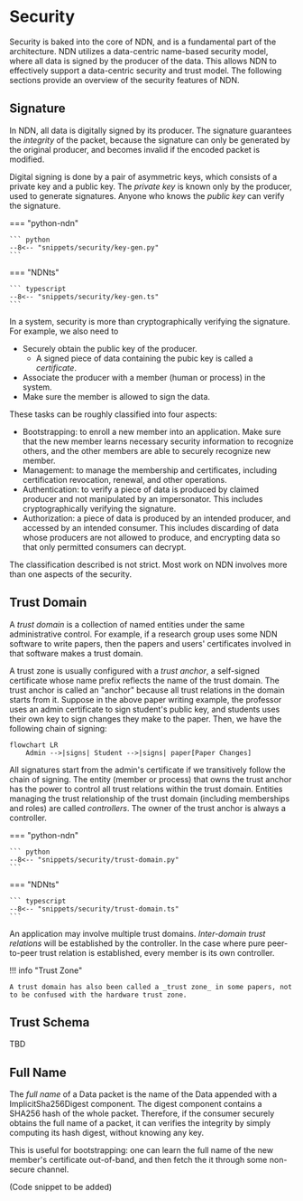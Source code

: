 # Security

Security is baked into the core of NDN, and is a fundamental part of the architecture. NDN utilizes a data-centric name-based security model, where all data is signed by the producer of the data. This allows NDN to effectively support a data-centric security and trust model. The following sections provide an overview of the security features of NDN.

## Signature

In NDN, all data is digitally signed by its producer.
The signature guarantees the _integrity_ of the packet, because the signature can only be generated by the original producer, and becomes invalid if the encoded packet is modified.

Digital signing is done by a pair of asymmetric keys, which consists of a private key and a public key.
The _private key_ is known only by the producer, used to generate signatures.
Anyone who knows the _public key_ can verify the signature.


=== "python-ndn"

    ``` python
    --8<-- "snippets/security/key-gen.py"
    ```

=== "NDNts"

    ``` typescript
    --8<-- "snippets/security/key-gen.ts"
    ```


In a system, security is more than cryptographically verifying the signature.
For example, we also need to

-   Securely obtain the public key of the producer.
    -   A signed piece of data containing the pubic key is called a _certificate_.
-   Associate the producer with a member (human or process) in the system.
-   Make sure the member is allowed to sign the data.

These tasks can be roughly classified into four aspects:

-   Bootstrapping: to enroll a new member into an application. Make sure that the new member learns necessary security information to recognize others, and the other members are able to securely recognize new member.
-   Management: to manage the membership and certificates, including certification revocation, renewal, and other operations.
-   Authentication: to verify a piece of data is produced by claimed producer and not manipulated by an impersonator.
    This includes cryptographically verifying the signature.
-   Authorization: a piece of data is produced by an intended producer, and accessed by an intended consumer.
    This includes discarding of data whose producers are not allowed to produce, and encrypting data so that only permitted consumers can decrypt.

The classification described is not strict. Most work on NDN involves more than one aspects of the security.

## Trust Domain

A _trust domain_ is a collection of named entities under the same administrative control.
For example, if a research group uses some NDN software to write papers,
then the papers and users' certificates involved in that software makes a trust domain.

A trust zone is usually configured with a _trust anchor_, a self-signed certificate whose name prefix reflects the name of the trust domain.
The trust anchor is called an "anchor" because all trust relations in the domain starts from it.
Suppose in the above paper writing example, the professor uses an admin certificate to sign student's public key,
and students uses their own key to sign changes they make to the paper.
Then, we have the following chain of signing:

``` mermaid
flowchart LR
    Admin -->|signs| Student -->|signs| paper[Paper Changes]
```

All signatures start from the admin's certificate if we transitively follow the chain of signing.
The entity (member or process) that owns the trust anchor has the power to control all trust relations within the trust domain.
Entities managing the trust relationship of the trust domain (including memberships and roles) are called _controllers_.
The owner of the trust anchor is always a controller.

=== "python-ndn"

    ``` python
    --8<-- "snippets/security/trust-domain.py"
    ```

=== "NDNts"

    ``` typescript
    --8<-- "snippets/security/trust-domain.ts"
    ```

An application may involve multiple trust domains. _Inter-domain trust relations_ will be established by the controller.
In the case where pure peer-to-peer trust relation is established, every member is its own controller.

!!! info "Trust Zone"

    A trust domain has also been called a _trust zone_ in some papers, not to be confused with the hardware trust zone.

## Trust Schema

TBD

## Full Name

The _full name_ of a Data packet is the name of the Data appended with a ImplicitSha256Digest component.
The digest component contains a SHA256 hash of the whole packet.
Therefore, if the consumer securely obtains the full name of a packet, it can verifies the integrity by simply computing its hash digest,
without knowing any key.

This is useful for bootstrapping: one can learn the full name of the new member's certificate out-of-band,
and then fetch the it through some non-secure channel.

(Code snippet to be added)
